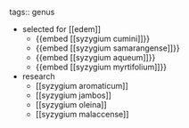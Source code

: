 tags:: genus

- selected for [[edem]]
	- {{embed [[syzygium cumini]]}}
	- {{embed [[syzygium samarangense]]}}
	- {{embed [[syzygium aqueum]]}}
	- {{embed [[syzygium myrtifolium]]}}
- research
	- [[syzygium aromaticum]]
	- [[syzygium jambos]]
	- [[syzygium oleina]]
	- [[syzygium malaccense]]
